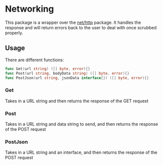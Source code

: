 # Networking
This package is a wrapper over the [net/http](https://golang.org/pkg/net/http/) package.  It handles the response and will return errors back to the user to deal with once scrubbed properly.

## Usage

There are different functions:

```go
func Get(url string) ([] byte, error){}
func Post(url string, bodyData string) ([] byte, error){}
func PostJson(url string, jsonData interface{}) ([] byte, error){}
```

### Get
Takes in a URL string and then returns the response of the GET request

### Post
Takes in a URL string and data string to send, and then returns the response of the POST request

### PostJson
Takes in a URL string and an interface, and then returns the response of the POST request
